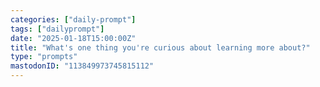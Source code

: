 ```yaml
---
categories: ["daily-prompt"]
tags: ["dailyprompt"]
date: "2025-01-18T15:00:00Z"
title: "What's one thing you're curious about learning more about?"
type: "prompts"
mastodonID: "113849973745815112"
---
```

